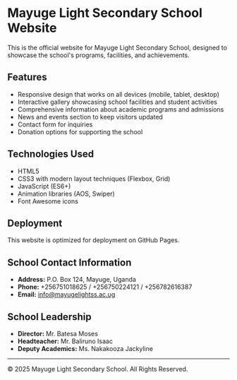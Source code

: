 # Mayuge Light Secondary School Website

This is the official website for Mayuge Light Secondary School, designed to showcase the school's programs, facilities, and achievements.

## Features

- Responsive design that works on all devices (mobile, tablet, desktop)
- Interactive gallery showcasing school facilities and student activities
- Comprehensive information about academic programs and admissions
- News and events section to keep visitors updated
- Contact form for inquiries
- Donation options for supporting the school

## Technologies Used

- HTML5
- CSS3 with modern layout techniques (Flexbox, Grid)
- JavaScript (ES6+)
- Animation libraries (AOS, Swiper)
- Font Awesome icons

## Deployment

This website is optimized for deployment on GitHub Pages.

## School Contact Information

- **Address:** P.O. Box 124, Mayuge, Uganda
- **Phone:** +256751018625 / +256750224121 / +256782616387
- **Email:** info@mayugelightss.ac.ug

## School Leadership

- **Director:** Mr. Batesa Moses
- **Headteacher:** Mr. Baliruno Isaac
- **Deputy Academics:** Ms. Nakakooza Jackyline

---

&copy; 2025 Mayuge Light Secondary School. All Rights Reserved.